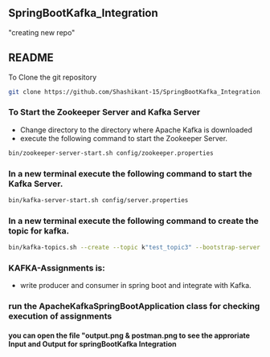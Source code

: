 ## SpringBootKafka_Integration
"creating new repo"

## README
To Clone the git repository
```bash
git clone https://github.com/Shashikant-15/SpringBootKafka_Integration.git
```


### To Start the Zookeeper Server and Kafka Server

* Change directory to the directory where Apache Kafka is downloaded 
* execute the following command to start the Zookeeper Server.
```bash
bin/zookeeper-server-start.sh config/zookeeper.properties
```

### In a new terminal execute the following command to start the Kafka Server.
```bash
bin/kafka-server-start.sh config/server.properties
```
### In a new terminal execute the following command to create the topic for kafka.
```bash
bin/kafka-topics.sh --create --topic k"test_topic3" --bootstrap-server localhost:9092
```

### KAFKA-Assignments is:
* write producer and consumer in spring boot and integrate with Kafka.

### run the ApacheKafkaSpringBootApplication class for checking execution of assignments

#### you can open the file "output.png & postman.png to see the approriate Input and Output for springBootKafka Integration

